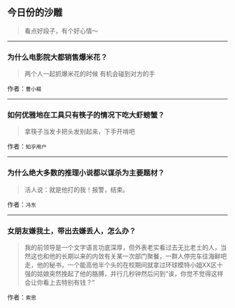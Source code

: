 ## 今日份的沙雕

> 看点好段子，有个好心情～


 
---

### 为什么电影院大都销售爆米花？

> 两个人一起抓爆米花的时候 有机会碰到对方的手


作者：`曹小楊`

---

### 如何优雅地在工具只有筷子的情况下吃大虾螃蟹？

> 拿筷子当发卡把头发别起来，下手开啃吧


作者：`知乎用户`

---

### 为什么绝大多数的推理小说都以谋杀为主要题材？

> 活人说：就是他打的我！报警，结束。


作者：`冯东`

---

### 女朋友嫌我土，带出去嫌丢人，怎么办？

> 我的前领导是一个文字语言功底深厚，但外表老实看过去无比老土的人，当然这也和他的长期以来的内敛有关某一次部门聚餐，一群人停完车往海鲜吧走，他的秘书，一个能高他半个头的在校期间就拿过环球模特小姐XX区十强的姑娘突然挽起了他的胳膊，并行几秒钟然后问到“诶，你觉不觉得这样会让你看上去特别有钱？”


作者：`索思`
